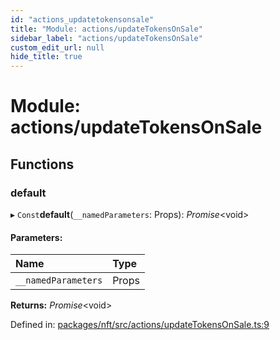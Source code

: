 ```yaml
---
id: "actions_updatetokensonsale"
title: "Module: actions/updateTokensOnSale"
sidebar_label: "actions/updateTokensOnSale"
custom_edit_url: null
hide_title: true
---
```


# Module: actions/updateTokensOnSale

## Functions

### default

▸ `Const`**default**(`__namedParameters`: Props): *Promise*<void\>

#### Parameters:

Name | Type |
:------ | :------ |
`__namedParameters` | Props |

**Returns:** *Promise*<void\>

Defined in: [packages/nft/src/actions/updateTokensOnSale.ts:9](https://github.com/xr3ngine/xr3ngine/blob/716a06460/packages/nft/src/actions/updateTokensOnSale.ts#L9)
